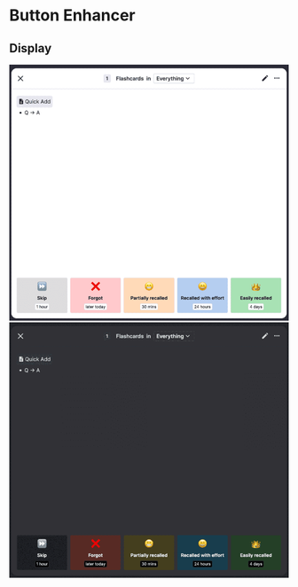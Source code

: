 # Button Enhancer

## Display

![ligiht](https://github.com/browneyedsoul/RemNote-ButtonEnhancer/raw/main/public/button-light.png)
![dark](https://github.com/browneyedsoul/RemNote-ButtonEnhancer/raw/main/public/button-dark.png)